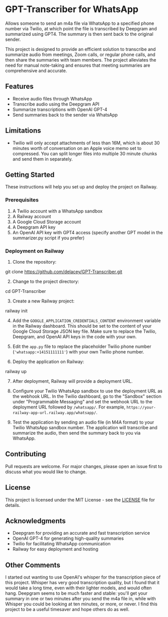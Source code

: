 # GPT-Transcriber for WhatsApp

Allows someone to send an m4a file via WhatsApp to a specified phone number via Twilio, at which point the file is transcribed by Deepgram and summarized using GPT4. The summary is then sent back to the original sender.

This project is designed to provide an efficient solution to transcribe and summarize audio from meetings, Zoom calls, or regular phone calls, and then share the summaries with team members. The project alleviates the need for manual note-taking and ensures that meeting summaries are comprehensive and accurate.

## Features

- Receive audio files through WhatsApp
- Transcribe audio using the Deepgram API
- Summarize transcriptions with OpenAI GPT-4
- Send summaries back to the sender via WhatsApp

## Limitations
- Twilio will only accept attachments of less than 16M, which is about 30 minutes worth of conversation on an Apple voice memo set to compressed. You can split longer files into multiple 30 minute chunks and send them in separately.

## Getting Started

These instructions will help you set up and deploy the project on Railway.

### Prerequisites

1. A Twilio account with a WhatsApp sandbox
2. A Railway account
3. A Google Cloud Storage account
4. A Deepgram API key
5. An OpenAI API key with GPT4 access (specify another GPT model in the summarizer.py script if you prefer)

### Deployment on Railway

1. Clone the repository:

git clone https://github.com/delacey/GPT-Transcriber.git

2. Change to the project directory:

cd GPT-Transcriber

3. Create a new Railway project:

railway init

4. Add the `GOOGLE_APPLICATION_CREDENTIALS_CONTENT` environment variable in the Railway dashboard. This should be set to the content of your Google Cloud Storage JSON key file. Make sure to replace the Twilio, Deepgram, and OpenAI API keys in the code with your own.

5. Edit the `app.py` file to replace the placeholder Twilio phone number (`'whatsapp:+14151111111'`) with your own Twilio phone number.

6. Deploy the application on Railway:

railway up

7. After deployment, Railway will provide a deployment URL.

8. Configure your Twilio WhatsApp sandbox to use the deployment URL as the webhook URL. In the Twilio dashboard, go to the "Sandbox" section under "Programmable Messaging" and set the webhook URL to the deployment URL followed by `/whatsapp/`. For example, `https://your-railway-app-url.railway.app/whatsapp/`.

9. Test the application by sending an audio file (in M4A format) to your Twilio WhatsApp sandbox number. The application will transcribe and summarize the audio, then send the summary back to you via WhatsApp.

## Contributing

Pull requests are welcome. For major changes, please open an issue first to discuss what you would like to change.

## License

This project is licensed under the MIT License - see the [LICENSE](LICENSE) file for details.

## Acknowledgments

- Deepgram for providing an accurate and fast transcription service
- OpenAI GPT-4 for generating high-quality summaries
- Twilio for facilitating WhatsApp communication
- Railway for easy deployment and hosting

## Other Comments

I started out wanting to use OpenAI's whisper for the transcription piece of this project. Whisper has very good transcription quality, but I found that it would take a long time, even with their lighter models, and would often hang. Deepgram seems to be much faster and stable: you'll get your summary in one or two minutes after you send the m4a file in, while with Whisper you could be looking at ten minutes, or more, or never. I find this project to be a useful timesaver and hope others do as well. 

